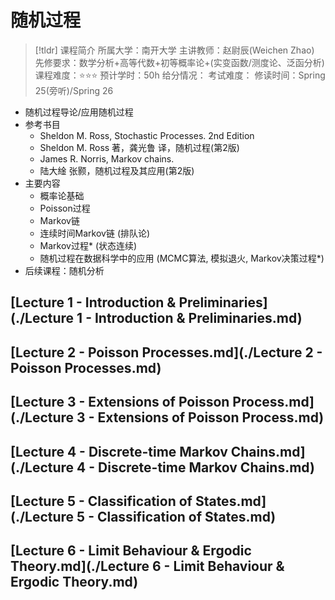# 随机过程


> [!tldr] 课程简介
> 所属大学：南开大学
> 主讲教师：赵尉辰(Weichen Zhao)
> 先修要求：数学分析+高等代数+初等概率论+(实变函数/测度论、泛函分析)
> 课程难度：⭐⭐⭐
> 预计学时：50h
> 给分情况：
> 考试难度：
> 修读时间：Spring 25(旁听)/Spring 26


+ 随机过程导论/应用随机过程
+ 参考书目
	+ Sheldon M. Ross, Stochastic Processes. 2nd Edition
	+ Sheldon M. Ross 著，龚光鲁 译，随机过程(第2版)
	+ James R. Norris, Markov chains.
	+ 陆大䋮 张颢，随机过程及其应用(第2版)
+ 主要内容
	+ 概率论基础
	+ Poisson过程
	+ Markov链
	+ 连续时间Markov链 (排队论)
	+ Markov过程* (状态连续)
	+ 随机过程在数据科学中的应用 (MCMC算法, 模拟退火, Markov决策过程*)
+ 后续课程：随机分析



## [Lecture 1 - Introduction & Preliminaries](./Lecture 1 - Introduction & Preliminaries.md)





## [Lecture 2 - Poisson Processes.md](./Lecture 2 - Poisson Processes.md)





## [Lecture 3 - Extensions of Poisson Process.md](./Lecture 3 - Extensions of Poisson Process.md)





## [Lecture 4 - Discrete-time Markov Chains.md](./Lecture 4 - Discrete-time Markov Chains.md)





## [Lecture 5 - Classification of States.md](./Lecture 5 - Classification of States.md)





## [Lecture 6 - Limit Behaviour & Ergodic Theory.md](./Lecture 6 - Limit Behaviour & Ergodic Theory.md)



